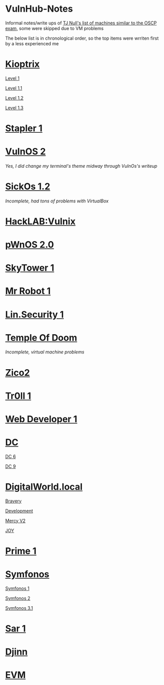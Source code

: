 # VulnHub-Notes
Informal notes/write ups of [TJ Null's list of machines similar to the OSCP exam](https://docs.google.com/spreadsheets/d/1dwSMIAPIam0PuRBkCiDI88pU3yzrqqHkDtBngUHNCw8), some were skipped due to VM problems

The below list is in chronological order, so the top items were wrriten first by a less experienced me

# [Kioptrix](https://github.com/BrunoCaseiro/VulnHub-Notes/tree/main/Kioptrix)
[Level 1](https://github.com/BrunoCaseiro/VulnHub-Notes/blob/main/Kioptrix/Level%201.pdf)

[Level 1.1](https://github.com/BrunoCaseiro/VulnHub-Notes/blob/main/Kioptrix/Level%201.1.pdf)

[Level 1.2](https://github.com/BrunoCaseiro/VulnHub-Notes/blob/main/Kioptrix/Level%201.2.pdf)

[Level 1.3](https://github.com/BrunoCaseiro/VulnHub-Notes/blob/main/Kioptrix/Level%201.3.pdf)

# [Stapler 1](https://github.com/BrunoCaseiro/VulnHub-Notes/blob/main/Stapler%201.pdf)

# [VulnOS 2](https://github.com/BrunoCaseiro/VulnHub-Notes/blob/main/VulnOS%202.pdf)
###### Yes, I did change my terminal's theme midway through VulnOs's writeup

# [SickOs 1.2](https://github.com/BrunoCaseiro/VulnHub-Notes/blob/main/SickOs%201.2.pdf)
###### Incomplete, had tons of problems with VirtualBox

# [HackLAB:Vulnix](https://github.com/BrunoCaseiro/VulnHub-Notes/blob/main/HackLAB_%20Vulnix.pdf)

# [pWnOS 2.0](https://github.com/BrunoCaseiro/VulnHub-Notes/blob/main/pWnOS%202.0.pdf)

# [SkyTower 1](https://github.com/BrunoCaseiro/VulnHub-Notes/blob/main/SkyTower%201.pdf)

# [Mr Robot 1](https://github.com/BrunoCaseiro/VulnHub-Notes/blob/main/Mr%20Robot%201.pdf)

# [Lin.Security 1](https://github.com/BrunoCaseiro/VulnHub-Notes/blob/main/Lin.Security%201.pdf)

# [Temple Of Doom](https://github.com/BrunoCaseiro/VulnHub-Notes/blob/main/Temple%20Of%20Doom.pdf)
###### Incomplete, virtual machine problems

# [Zico2](https://github.com/BrunoCaseiro/VulnHub-Notes/blob/main/Zico2.pdf)

# [Tr0ll 1](https://github.com/BrunoCaseiro/VulnHub-Notes/blob/main/Tr0ll%201.pdf)

# [Web Developer 1](https://github.com/BrunoCaseiro/VulnHub-Notes/blob/main/Web%20Developer%201.pdf)

# [DC](https://github.com/BrunoCaseiro/VulnHub-Notes/tree/main/DC)
[DC 6](https://github.com/BrunoCaseiro/VulnHub-Notes/blob/main/DC/DC%206.pdf)

[DC 9](https://github.com/BrunoCaseiro/VulnHub-Notes/blob/main/DC/DC%209.pdf)

# [DigitalWorld.local](https://github.com/BrunoCaseiro/VulnHub-Notes/tree/main/DigitalWorld.local)
[Bravery](https://github.com/BrunoCaseiro/VulnHub-Notes/blob/main/DigitalWorld.local/Bravery.pdf)

[Development](https://github.com/BrunoCaseiro/VulnHub-Notes/blob/main/DigitalWorld.local/Development.pdf)

[Mercy V2](https://github.com/BrunoCaseiro/VulnHub-Notes/blob/main/DigitalWorld.local/Mercy%20v2.pdf)

[JOY](https://github.com/BrunoCaseiro/VulnHub-Notes/blob/main/DigitalWorld.local/JOY.pdf)

# [Prime 1](https://github.com/BrunoCaseiro/VulnHub-Notes/blob/main/Prime%201.pdf)

# [Symfonos](https://github.com/BrunoCaseiro/VulnHub-Notes/tree/main/Symfonos)
[Symfonos 1](https://github.com/BrunoCaseiro/VulnHub-Notes/blob/main/Symfonos/Symfonos%201.pdf)

[Symfonos 2](https://github.com/BrunoCaseiro/VulnHub-Notes/blob/main/Symfonos/Symfonos%202.pdf)

[Symfonos 3.1](https://github.com/BrunoCaseiro/VulnHub-Notes/blob/main/Symfonos/Symfonos%203.pdf)

# [Sar 1](https://github.com/BrunoCaseiro/VulnHub-Notes/blob/main/Sar.pdf)

# [Djinn](https://github.com/BrunoCaseiro/VulnHub-Notes/blob/main/Djinn.pdf)

# [EVM](https://github.com/BrunoCaseiro/VulnHub-Notes/blob/main/EVM.pdf)
